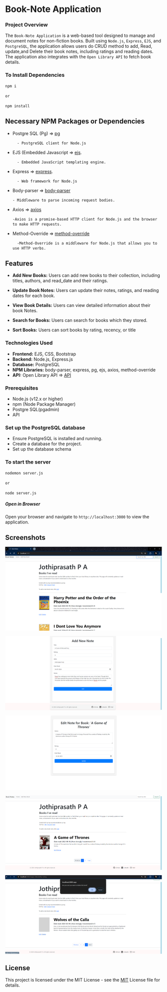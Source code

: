 # Book-Note Application

### Project Overview

The ```Book-Note Application``` is a web-based tool designed to manage and document notes for non-fiction books. Built using ```Node.js```, ```Express```, ```EJS```, and ```PostgreSQL```, the application allows users do CRUD method to add, Read, update,and Delete their book notes, including ratings and reading dates. The application also integrates with the ```Open Library API``` to fetch book details.

### To Install Dependencies

```
npm i 

or

npm install
```

## Necessary NPM Packages or Dependencies

* Postgre SQL (Pg) => [pg](https://www.npmjs.com/package/pg)

        - PostgreSQL client for Node.js

* EJS (Embedded Javascript => [ejs](https://www.npmjs.com/package/ejs).

        - Embedded JavaScript templating engine.

* Express => [express](https://www.npmjs.com/package/express).

        - Web framework for Node.js

* Body-parser => [body-parser](https://www.npmjs.com/package/body-parser)

      - Middleware to parse incoming request bodies.
      
* Axios => [axios](https://www.npmjs.com/package/axios)

      -Axios is a promise-based HTTP client for Node.js and the browser to make HTTP requests.
      
* Method-Override => [method-override](https://www.npmjs.com/package/method-override)

        -Method-Override is a middleware for Node.js that allows you to use HTTP verbs.
        
## Features

* **Add New Books:** Users can add new books to their collection, including titles, authors, and read_date and their ratings.

* **Update Book Notes:** Users can update their notes, ratings, and reading dates for each book.

* **View Book Details:** Users can view detailed information about their book Notes.

* **Search for Books:** Users can search for books which they stored.

* **Sort Books:** Users can sort books by rating, recency, or title

### Technologies Used

* **Frontend:** EJS, CSS, Bootstrap
* **Backend:** Node.js, Express.js
* **Database:** PostgreSQL
* **NPM Libraries:** body-parser, express, pg, ejs, axios, method-override
* **API:** Open Library API => [API](https://covers.openlibrary.org/b/isbn)

### Prerequisites

* Node.js (v12.x or higher)
* npm (Node Package Manager)
* Postgre SQL(pgadmin)
* API

### Set up the PostgreSQL database

- Ensure PostgreSQL is installed and running.
- Create a database for the project.
- Set up the database schema

### To start the server 

```
nodemon server.js 

or

node server.js
```

##### Open in Browser

Open your browser and navigate to ```http://localhost:3000``` to view the application.

## Screenshots

![Book-notes Home web page.](readme-image/home.png "This is a Book-Note's Home web-page image.")

![Book-notes Add new Book web page.](readme-image/Add-new-book.png "This is a Book-Note's Adding book web-page image.")

![Book-notes update web page.](readme-image/update.png "This is a Book-Note's updating book web-page image.")

![Book-notes search-result web page.](readme-image/search-result.png "This is a Book-Note's search-result web-page image.")

![Book-notes Delete-result web page.](readme-image/Delete-function.png "This is a Book-Note's search-result web-page image.")

## License 

This project is licensed under the MIT License - see the [MIT](https://choosealicense.com/licenses/mit/) License file for details.
